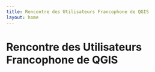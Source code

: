 ```yaml
---
title: Rencontre des Utilisateurs Francophone de QGIS
layout: home
---
```


# Rencontre des Utilisateurs Francophone de QGIS

